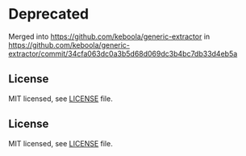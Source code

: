 # Deprecated

Merged into https://github.com/keboola/generic-extractor in https://github.com/keboola/generic-extractor/commit/34cfa063dc0a3b5d68d069dc3b4bc7db33d4eb5a

## License

MIT licensed, see [LICENSE](./LICENSE) file.

## License

MIT licensed, see [LICENSE](./LICENSE) file.
